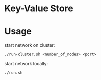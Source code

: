 # Key-Value Store



# Usage

start network on cluster:

    ./run-cluster.sh <number_of_nodes> <port>


start network locally:

    ./run.sh